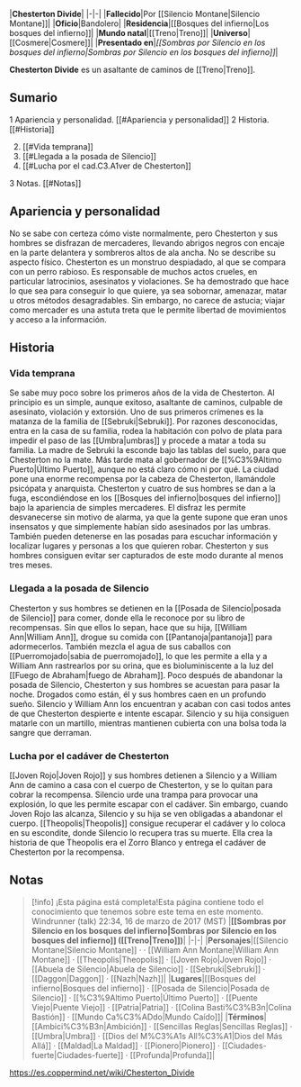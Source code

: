 

|**Chesterton Divide**|
|-|-|
|**Fallecido**|Por [[Silencio Montane\|Silencio Montane]]|
|**Oficio**|Bandolero|
|**Residencia**|[[Bosques del infierno\|Los bosques del infierno]]|
|**Mundo natal**|[[Treno\|Treno]]|
|**Universo**|[[Cosmere\|Cosmere]]|
|**Presentado en**|*[[Sombras por Silencio en los bosques del infierno\|Sombras por Silencio en los bosques del infierno]]*|

**Chesterton Divide** es un asaltante de caminos de [[Treno\|Treno]].

## Sumario

1 Apariencia y personalidad. [[#Apariencia y personalidad]] 
2 Historia. [[#Historia]] 

2. [[#Vida temprana]] 
2. [[#Llegada a la posada de Silencio]] 
2. [[#Lucha por el cad.C3.A1ver de Chesterton]] 


3 Notas. [[#Notas]] 


## Apariencia y personalidad
No se sabe con certeza cómo viste normalmente, pero Chesterton y sus hombres se disfrazan de mercaderes, llevando abrigos negros con encaje en la parte delantera y sombreros altos de ala ancha. No se describe su aspecto físico.
Chesterton es un monstruo despiadado, al que se compara con un perro rabioso. Es responsable de muchos actos crueles, en particular latrocinios, asesinatos y violaciones. Se ha demostrado que hace lo que sea para conseguir lo que quiere, ya sea sobornar, amenazar, matar u otros métodos desagradables. Sin embargo, no carece de astucia; viajar como mercader es una astuta treta que le permite libertad de movimientos y acceso a la información.

## Historia
### Vida temprana
Se sabe muy poco sobre los primeros años de la vida de Chesterton. Al principio es un simple, aunque exitoso, asaltante de caminos, culpable de asesinato, violación y extorsión. Uno de sus primeros crímenes es la matanza de la familia de [[Sebruki\|Sebruki]]. Por razones desconocidas, entra en la casa de su familia, rodea la habitación con polvo de plata para impedir el paso de las [[Umbra\|umbras]] y procede a matar a toda su familia. La madre de Sebruki la esconde bajo las tablas del suelo, para que Chesterton no la mate.
Más tarde mata al gobernador de [[%C3%9Altimo Puerto\|Último Puerto]], aunque no está claro cómo ni por qué. La ciudad pone una enorme recompensa por la cabeza de Chesterton, llamándole psicópata y anarquista. Chesterton y cuatro de sus hombres se dan a la fuga, escondiéndose en los [[Bosques del infierno\|bosques del infierno]] bajo la apariencia de simples mercaderes. El disfraz les permite desvanecerse sin motivo de alarma, ya que la gente supone que eran unos insensatos y que simplemente habían sido asesinados por las umbras. También pueden detenerse en las posadas para escuchar información y localizar lugares y personas a los que quieren robar. Chesterton y sus hombres consiguen evitar ser capturados de este modo durante al menos tres meses.

### Llegada a la posada de Silencio
Chesterton y sus hombres se detienen en la [[Posada de Silencio\|posada de Silencio]] para comer, donde ella le reconoce por su libro de recompensas. Sin que ellos lo sepan, hace que su hija, [[William Ann\|William Ann]], drogue su comida con [[Pantanoja\|pantanoja]] para adormecerlos. También mezcla el agua de sus caballos con [[Puerromojado\|sabia de puerromojado]], lo que les permite a ella y a William Ann rastrearlos por su orina, que es bioluminiscente a la luz del [[Fuego de Abraham\|fuego de Abraham]].
Poco después de abandonar la posada de Silencio, Chesterton y sus hombres se acuestan para pasar la noche. Drogados como están, él y sus hombres caen en un profundo sueño. Silencio y William Ann los encuentran y acaban con casi todos antes de que Chesterton despierte e intente escapar. Silencio y su hija consiguen matarle con un martillo, mientras mantienen cubierta con una bolsa toda la sangre que derraman.

### Lucha por el cadáver de Chesterton
[[Joven Rojo\|Joven Rojo]] y sus hombres detienen a Silencio y a William Ann de camino a casa con el cuerpo de Chesterton, y se lo quitan para cobrar la recompensa. Silencio urde una trampa para provocar una explosión, lo que les permite escapar con el cadáver. Sin embargo, cuando Joven Rojo las alcanza, Silencio y su hija se ven obligadas a abandonar el cuerpo. [[Theopolis\|Theopolis]] consigue recuperar el cadáver y lo coloca en su escondite, donde Silencio lo recupera tras su muerte. Ella crea la historia de que Theopolis era el Zorro Blanco y entrega el cadáver de Chesterton por la recompensa.

## Notas

> [!info] ¡Esta página está completa!Esta página contiene todo el conocimiento que tenemos sobre este tema en este momento.
Windrunner (talk) 22:34, 16 de marzo de 2017 (MST)
|**[[Sombras por Silencio en los bosques del infierno\|Sombras por Silencio en los bosques del infierno]] ([[Treno\|Treno]])**|
|-|-|
|**Personajes**|[[Silencio Montane\|Silencio Montane]] ·  · [[William Ann Montane\|William Ann Montane]] · [[Theopolis\|Theopolis]] · [[Joven Rojo\|Joven Rojo]] · [[Abuela de Silencio\|Abuela de Silencio]] · [[Sebruki\|Sebruki]] · [[Daggon\|Daggon]] · [[Nazh\|Nazh]]|
|**Lugares**|[[Bosques del infierno\|Bosques del infierno]] · [[Posada de Silencio\|Posada de Silencio]] · [[%C3%9Altimo Puerto\|Último Puerto]] · [[Puente Viejo\|Puente Viejo]] · [[Patria\|Patria]] · [[Colina Basti%C3%B3n\|Colina Bastión]] · [[Mundo Ca%C3%ADdo\|Mundo Caído]]|
|**Términos**|[[Ambici%C3%B3n\|Ambición]] · [[Sencillas Reglas\|Sencillas Reglas]] · [[Umbra\|Umbra]] · [[Dios del M%C3%A1s All%C3%A1\|Dios del Más Allá]] · [[Maldad\|La Maldad]] · [[Pionero\|Pionero]] · [[Ciudades-fuerte\|Ciudades-fuerte]] · [[Profunda\|Profunda]]|



https://es.coppermind.net/wiki/Chesterton_Divide